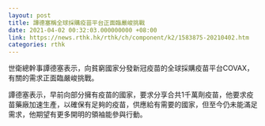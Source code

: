 ```yaml
---
layout: post
title: 譚德塞稱全球採購疫苗平台正面臨嚴峻挑戰
date: 2021-04-02 00:32:03.000000000 +08:00
link: https://news.rthk.hk/rthk/ch/component/k2/1583875-20210402.htm
categories: rthk
---
```


世衛總幹事譚德塞表示，向貧窮國家分發新冠疫苗的全球採購疫苗平台COVAX，有關的需求正面臨嚴峻挑戰。

譚德塞表示，早前向部分擁有疫苗的國家，要求分享合共1千萬劑疫苗，他要求疫苗藥廠加速生產，以確保有足夠的疫苗，供應給有需要的國家，但至今仍未能滿足需求，他期望有更多開明的領袖能參與行動。
